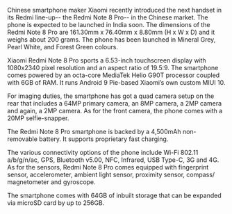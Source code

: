 Chinese smartphone maker Xiaomi recently introduced the next handset in its Redmi line-up-- the Redmi Note 8 Pro-- in the Chinese market. The phone is expected to be launched in India soon. The dimensions of the Redmi Note 8 Pro are 161.30mm x 76.40mm x 8.80mm (H x W x D) and it weighs about 200 grams. The phone has been launched in Mineral Grey, Pearl White, and Forest Green colours.


Xiaomi Redmi Note 8 Pro sports a 6.53-inch touchscreen display with 1080x2340 pixel resolution and an aspect ratio of 19.5:9. The smartphone comes powered by an octa-core MediaTek Helio G90T processor coupled with 6GB of RAM. It runs Android 9 Pie-based Xiaomi’s own custom MIUI 10. 


For imaging duties, the smartphone has got a quad camera setup on the rear that includes a 64MP primary camera, an 8MP camera, a 2MP camera and again, a 2MP camera. As for the front camera, the phone comes with a 20MP selfie-snapper.


The Redmi Note 8 Pro smartphone is backed by a 4,500mAh non-removable battery. It supports proprietary fast charging.


The various connectivity options of the phone include Wi-Fi 802.11 a/b/g/n/ac, GPS, Bluetooth v5.00, NFC, Infrared, USB Type-C, 3G and 4G. As for the sensors, Redmi Note 8 Pro comes equipped with fingerprint sensor, accelerometer, ambient light sensor, proximity sensor, compass/ magnetometer and gyroscope.


The smartphone comes with 64GB of inbuilt storage that can be expanded via microSD card by up to 256GB.
